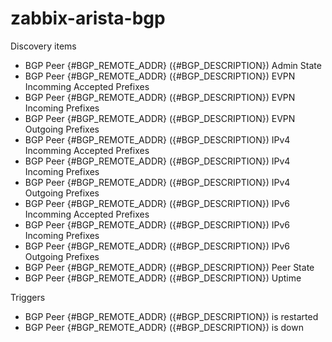 # zabbix-arista-bgp

Discovery items
  - BGP Peer {#BGP_REMOTE_ADDR} ({#BGP_DESCRIPTION}) Admin State
  - BGP Peer {#BGP_REMOTE_ADDR} ({#BGP_DESCRIPTION}) EVPN Incomming Accepted Prefixes
  - BGP Peer {#BGP_REMOTE_ADDR} ({#BGP_DESCRIPTION}) EVPN Incoming Prefixes
  - BGP Peer {#BGP_REMOTE_ADDR} ({#BGP_DESCRIPTION}) EVPN Outgoing Prefixes
  - BGP Peer {#BGP_REMOTE_ADDR} ({#BGP_DESCRIPTION}) IPv4 Incomming Accepted Prefixes
  - BGP Peer {#BGP_REMOTE_ADDR} ({#BGP_DESCRIPTION}) IPv4 Incoming Prefixes
  - BGP Peer {#BGP_REMOTE_ADDR} ({#BGP_DESCRIPTION}) IPv4 Outgoing Prefixes
  - BGP Peer {#BGP_REMOTE_ADDR} ({#BGP_DESCRIPTION}) IPv6 Incomming Accepted Prefixes
  - BGP Peer {#BGP_REMOTE_ADDR} ({#BGP_DESCRIPTION}) IPv6 Incoming Prefixes
  - BGP Peer {#BGP_REMOTE_ADDR} ({#BGP_DESCRIPTION}) IPv6 Outgoing Prefixes
  - BGP Peer {#BGP_REMOTE_ADDR} ({#BGP_DESCRIPTION}) Peer State
  - BGP Peer {#BGP_REMOTE_ADDR} ({#BGP_DESCRIPTION}) Uptime

Triggers
  - BGP Peer {#BGP_REMOTE_ADDR} ({#BGP_DESCRIPTION}) is restarted
  - BGP Peer {#BGP_REMOTE_ADDR} ({#BGP_DESCRIPTION}) is down